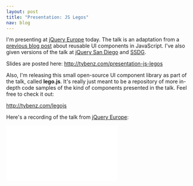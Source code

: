 ```yaml
---
layout: post
title: "Presentation: JS Legos"
nav: blog
---
```


I'm presenting at [jQuery Europe](http://gentics.com/jquery-europe) today. The
talk is an adaptation from a [previous blog
post](http://tybenz.com/post/widgetize-all-the-things) about reusable UI
components in JavaScript. I've also given versions of the talk at [jQuery San
Diego](http://events.jquery.org/2014/san-diego/) and
[SSDG](http://www.meetup.com/The-Sonora-Software-Developers-Group/).

Slides are posted here: http://tybenz.com/presentation-js-legos

Also, I'm releasing this small open-source UI component library as part of the talk, called **lego.js**.
It's really just meant to be a repository of more in-depth code samples of the kind of components
presented in the talk. Feel free to check it out:

http://tybenz.com/legojs


Here's a recording of the talk from [jQuery Europe](http://www.gentics.com/jquery-eu-2014/page/2014/eu.html):
<div class="video-container skinny">
  <iframe src="//www.youtube.com/embed/S0xH8RxFaBg?start=233" frameborder="0" allowfullscreen></iframe>
</div>
